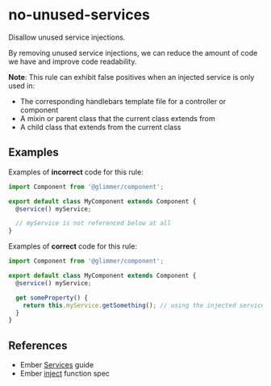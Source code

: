 # no-unused-services

Disallow unused service injections.

By removing unused service injections, we can reduce the amount of code we have and improve code readability.

**Note**: This rule can exhibit false positives when an injected service is only used in:

- The corresponding handlebars template file for a controller or component
- A mixin or parent class that the current class extends from
- A child class that extends from the current class

## Examples

Examples of **incorrect** code for this rule:

```js
import Component from '@glimmer/component';

export default class MyComponent extends Component {
  @service() myService;

  // myService is not referenced below at all
}
```

Examples of **correct** code for this rule:

```js
import Component from '@glimmer/component';

export default class MyComponent extends Component {
  @service() myService;

  get someProperty() {
    return this.myService.getSomething(); // using the injected service
  }
}
```

## References

- Ember [Services](https://guides.emberjs.com/release/applications/services/) guide
- Ember [inject](https://emberjs.com/api/ember/release/functions/@ember%2Fservice/inject) function spec
